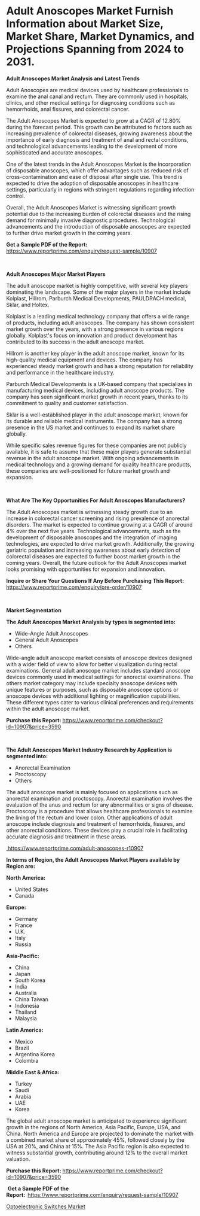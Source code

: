 <p><h1>Adult Anoscopes Market Furnish Information about Market Size, Market Share, Market Dynamics, and Projections Spanning from 2024 to 2031.</h1></p><p><strong>Adult Anoscopes Market Analysis and Latest Trends</strong></p>
<p><p>Adult Anoscopes are medical devices used by healthcare professionals to examine the anal canal and rectum. They are commonly used in hospitals, clinics, and other medical settings for diagnosing conditions such as hemorrhoids, anal fissures, and colorectal cancer.</p><p>The Adult Anoscopes Market is expected to grow at a CAGR of 12.80% during the forecast period. This growth can be attributed to factors such as increasing prevalence of colorectal diseases, growing awareness about the importance of early diagnosis and treatment of anal and rectal conditions, and technological advancements leading to the development of more sophisticated and accurate anoscopes.</p><p>One of the latest trends in the Adult Anoscopes Market is the incorporation of disposable anoscopes, which offer advantages such as reduced risk of cross-contamination and ease of disposal after single use. This trend is expected to drive the adoption of disposable anoscopes in healthcare settings, particularly in regions with stringent regulations regarding infection control.</p><p>Overall, the Adult Anoscopes Market is witnessing significant growth potential due to the increasing burden of colorectal diseases and the rising demand for minimally invasive diagnostic procedures. Technological advancements and the introduction of disposable anoscopes are expected to further drive market growth in the coming years.</p></p>
<p><strong>Get a Sample PDF of the Report:&nbsp;</strong> <a href="https://www.reportprime.com/enquiry/request-sample/10907">https://www.reportprime.com/enquiry/request-sample/10907</a></p>
<p>&nbsp;</p>
<p><strong>Adult Anoscopes Major Market Players</strong></p>
<p><p>The adult anoscope market is highly competitive, with several key players dominating the landscape. Some of the major players in the market include Kolplast, Hillrom, Parburch Medical Developments, PAULDRACH medical, Sklar, and Holtex.</p><p>Kolplast is a leading medical technology company that offers a wide range of products, including adult anoscopes. The company has shown consistent market growth over the years, with a strong presence in various regions globally. Kolplast's focus on innovation and product development has contributed to its success in the adult anoscope market.</p><p>Hillrom is another key player in the adult anoscope market, known for its high-quality medical equipment and devices. The company has experienced steady market growth and has a strong reputation for reliability and performance in the healthcare industry.</p><p>Parburch Medical Developments is a UK-based company that specializes in manufacturing medical devices, including adult anoscope products. The company has seen significant market growth in recent years, thanks to its commitment to quality and customer satisfaction.</p><p>Sklar is a well-established player in the adult anoscope market, known for its durable and reliable medical instruments. The company has a strong presence in the US market and continues to expand its market share globally.</p><p>While specific sales revenue figures for these companies are not publicly available, it is safe to assume that these major players generate substantial revenue in the adult anoscope market. With ongoing advancements in medical technology and a growing demand for quality healthcare products, these companies are well-positioned for future market growth and expansion.</p></p>
<p>&nbsp;</p>
<p><strong>What Are The Key Opportunities For Adult Anoscopes Manufacturers?</strong></p>
<p><p>The Adult Anoscopes market is witnessing steady growth due to an increase in colorectal cancer screening and rising prevalence of anorectal disorders. The market is expected to continue growing at a CAGR of around 4% over the next five years. Technological advancements, such as the development of disposable anoscopes and the integration of imaging technologies, are expected to drive market growth. Additionally, the growing geriatric population and increasing awareness about early detection of colorectal diseases are expected to further boost market growth in the coming years. Overall, the future outlook for the Adult Anoscopes market looks promising with opportunities for expansion and innovation.</p></p>
<p><strong>Inquire or Share Your Questions If Any Before Purchasing This Report:</strong> <a href="https://www.reportprime.com/enquiry/pre-order/10907">https://www.reportprime.com/enquiry/pre-order/10907</a></p>
<p>&nbsp;</p>
<p><strong>Market Segmentation</strong></p>
<p><strong>The Adult Anoscopes Market Analysis by types is segmented into:</strong></p>
<p><ul><li>Wide-Angle Adult Anoscopes</li><li>General Adult Anoscopes</li><li>Others</li></ul></p>
<p><p>Wide-angle adult anoscope market consists of anoscope devices designed with a wider field of view to allow for better visualization during rectal examinations. General adult anoscope market includes standard anoscope devices commonly used in medical settings for anorectal examinations. The others market category may include specialty anoscope devices with unique features or purposes, such as disposable anoscope options or anoscope devices with additional lighting or magnification capabilities. These different types cater to various clinical preferences and requirements within the adult anoscope market.</p></p>
<p><strong>Purchase this Report:&nbsp;</strong><a href="https://www.reportprime.com/checkout?id=10907&price=3590">https://www.reportprime.com/checkout?id=10907&price=3590</a></p>
<p>&nbsp;</p>
<p><strong>The Adult Anoscopes Market Industry Research by Application is segmented into:</strong></p>
<p><ul><li>Anorectal Examination</li><li>Proctoscopy</li><li>Others</li></ul></p>
<p><p>The adult anoscope market is mainly focused on applications such as anorectal examination and proctoscopy. Anorectal examination involves the evaluation of the anus and rectum for any abnormalities or signs of disease. Proctoscopy is a procedure that allows healthcare professionals to examine the lining of the rectum and lower colon. Other applications of adult anoscope include diagnosis and treatment of hemorrhoids, fissures, and other anorectal conditions. These devices play a crucial role in facilitating accurate diagnosis and treatment in these areas.</p></p>
<p><a href="https://www.reportprime.com/adult-anoscopes-r10907">&nbsp;https://www.reportprime.com/adult-anoscopes-r10907</a></p>
<p><strong>In terms of Region, the Adult Anoscopes Market Players available by Region are:</strong></p>
<p>
    <p> <strong> North America: </strong>
        <ul>
            <li>United States</li>
            <li>Canada</li>
        </ul>
        </p> 
    <p> <strong> Europe: </strong>
        <ul>
            <li>Germany</li>
            <li>France</li>
            <li>U.K.</li>
            <li>Italy</li>
            <li>Russia</li>
        </ul>
        </p> 
    <p> <strong> Asia-Pacific: </strong>
        <ul>
            <li>China</li>
            <li>Japan</li>
            <li>South Korea</li>
            <li>India</li>
            <li>Australia</li>
            <li>China Taiwan</li>
            <li>Indonesia</li>
            <li>Thailand</li>
            <li>Malaysia</li>
        </ul>
        </p> 
    <p> <strong> Latin America: </strong>
        <ul>
            <li>Mexico</li>
            <li>Brazil</li>
            <li>Argentina Korea</li>
            <li>Colombia</li>
        </ul>
        </p> 
    <p> <strong> Middle East & Africa: </strong>
        <ul>
            <li>Turkey</li>
            <li>Saudi</li>
            <li>Arabia</li>
            <li>UAE</li>
            <li>Korea</li>
        </ul>
    </p>
    </p>
<p><p>The global adult anoscope market is anticipated to experience significant growth in the regions of North America, Asia Pacific, Europe, USA, and China. North America and Europe are projected to dominate the market with a combined market share of approximately 45%, followed closely by the USA at 20%, and China at 15%. The Asia Pacific region is also expected to witness substantial growth, contributing around 12% to the overall market valuation.</p></p>
<p><strong>Purchase this Report: </strong><a href="https://www.reportprime.com/checkout?id=10907&price=3590">https://www.reportprime.com/checkout?id=10907&price=3590</a></p>
<p>&nbsp;<strong>Get a Sample PDF of the Report:&nbsp;&nbsp;</strong><a href="https://www.reportprime.com/enquiry/request-sample/10907">https://www.reportprime.com/enquiry/request-sample/10907</a></p>
<p><strong></strong></p>
<p><p><a href="https://skillful-vermicelli-b89.notion.site/Decoding-Optoelectronic-Switches-Market-Metrics-Market-Share-Trends-and-Growth-Patterns-8777239d40cb4ba1ab962888ea885f95">Optoelectronic Switches Market</a></p></p>